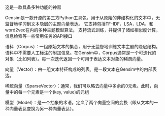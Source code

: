 这是一款具备多种功能的神器

Gensim是一款开源的第三方Python工具包，用于从原始的非结构化的文本中，无监督地学习到文本隐层的主题向量表达。 
它支持包括TF-IDF，LSA，LDA，和word2vec在内的多种主题模型算法， 
支持流式训练，并提供了诸如相似度计算，信息检索等一些常用任务的API接口

语料（Corpus）：一组原始文本的集合，用于无监督地训练文本主题的隐层结构。语料中不需要人工标注的附加信息。在Gensim中，Corpus通常是一个可迭代的对象（比如列表）。每一次迭代返回一个可用于表达文本对象的稀疏向量。

向量（Vector）：由一组文本特征构成的列表。是一段文本在Gensim中的内部表达。

稀疏向量（SparseVector）：通常，我们可以略去向量中多余的0元素。此时，向量中的每一个元素是一个(key, value)的元组

模型（Model）：是一个抽象的术语。定义了两个向量空间的变换（即从文本的一种向量表达变换为另一种向量表达）。